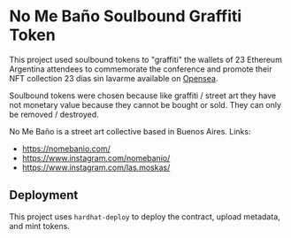 # No Me Baño Soulbound Graffiti Token

This project used soulbound tokens to "graffiti" the wallets of 23 Ethereum Argentina attendees to commemorate the conference and promote their NFT collection 
23  dias sin lavarme available on [Opensea](https://opensea.io/es/collection/moskas-238).

Soulbound tokens were chosen because like graffiti / street art they have not monetary value because they cannot be bought or sold. They can only be removed / destroyed.

No Me Baño is a street art collective based in Buenos Aires.
Links:
- https://nomebanio.com/ 
- https://www.instagram.com/nomebanio/
- https://www.instagram.com/las.moskas/

## Deployment
This project uses `hardhat-deploy` to deploy the contract, upload metadata, and mint tokens.
